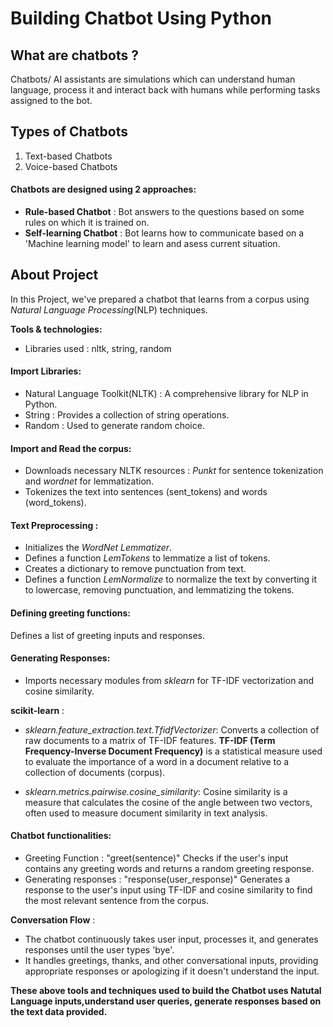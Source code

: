 # Building Chatbot Using Python 




## What are chatbots ?

Chatbots/ AI assistants are simulations which can understand human language, process it and interact back with humans while performing tasks assigned to the bot.

## Types of Chatbots

1. Text-based Chatbots
2. Voice-based Chatbots




#### **Chatbots are designed using 2 approaches:**

* **Rule-based Chatbot** : Bot answers to the questions based on some rules on which it is trained on. 
* **Self-learning Chatbot** : Bot learns how to communicate based on a 'Machine learning model' to learn and asess current situation.


## About Project

In this Project, we've prepared a chatbot that learns from a corpus using *Natural Language Processing*(NLP) techniques.


 **Tools & technologies:**

* Libraries used : nltk, string, random
            
#### Import Libraries:

* Natural Language Toolkit(NLTK) : A comprehensive library for NLP in Python.
* String : Provides a collection of string operations.
* Random : Used to generate random choice.

#### Import and Read the corpus:

* Downloads necessary NLTK resources : *Punkt* for sentence tokenization and *wordnet* for lemmatization.
* Tokenizes the text into sentences (sent_tokens) and words (word_tokens).

#### Text Preprocessing :

* Initializes the *WordNet Lemmatizer*. 
* Defines a function *LemTokens* to lemmatize a list of tokens.
* Creates a dictionary to remove punctuation from text.
* Defines a function *LemNormalize* to normalize the text by converting it to lowercase, removing punctuation, and lemmatizing the tokens.

#### Defining greeting functions: 

Defines a list of greeting inputs and responses.

#### Generating Responses:

* Imports necessary modules from *sklearn* for TF-IDF vectorization and cosine similarity.

**scikit-learn** : 

 * *sklearn.feature_extraction.text.TfidfVectorizer*: Converts a collection of raw documents to a matrix of TF-IDF features. **TF-IDF (Term Frequency-Inverse Document Frequency)** is a statistical measure used to evaluate the importance of a word in a document relative to a collection of documents (corpus).

  * *sklearn.metrics.pairwise.cosine_similarity*: Cosine similarity is a measure that calculates the cosine of the angle between two vectors, often used to measure document similarity in text analysis.


#### Chatbot functionalities:

* Greeting Function : "greet(sentence)" Checks if the user's input contains any greeting words and returns a random greeting response.
* Generating responses : "response(user_response)" Generates a response to the user's input using TF-IDF and cosine similarity to find the most relevant sentence from the corpus.

**Conversation Flow** :

* The chatbot continuously takes user input, processes it, and generates responses until the user types 'bye'.
* It handles greetings, thanks, and other conversational inputs, providing appropriate responses or apologizing if it doesn't understand the input.



**These above tools and techniques used to build the Chatbot uses Natutal Language inputs,understand user queries, generate responses based on the text data provided.**



